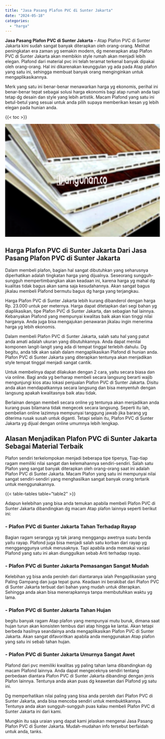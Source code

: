 ```yaml
---
title: "Jasa Pasang Plafon PVC di Sunter Jakarta"
date: "2024-05-18"
categories: 
  - "harga"
---
```


**Jasa Pasang Plafon PVC di Sunter Jakarta** – Atap Plafon PVC di Sunter Jakarta kini sudah sangat banyak diterapkan oleh orang-orang. Melihat peningkatan era zaman yg semakin modern, dg menerapkan atap Plafon PVC di Sunter Jakarta akan membikin style rumah akan menjadi lebih elegan. Plafond dari material pvc ini telah teramat terkenal banyak dipakai oleh orang-orang. Hal ini dikarenakan keunggulan yg ada pada Atap plafon yang satu ini, sehingga membuat banyak orang menginginkan untuk mengaplikasikannya.

Merk yang satu ini benar-benar menawarkan harga yg ekonomis, perihal ini benar-benar tepat sebagai solusi harga ekonomis bagi atap rumah anda tapi tetap dg desain dan style yang lebih artistik. Macam Plafond yang satu ini betul-betul yang sesuai untuk anda pilih supaya memberikan kesan yg lebih elegan pada hunian anda.

{{< toc >}}

![Jasa Pasang Plafon PVC di Sunter Jakarta](/images/flafond-pvc-murah12.png)

## Harga Plafon PVC di Sunter Jakarta Dari Jasa Pasang Plafon PVC di Sunter Jakarta

Dalam membeli plafon, bagian hal sangat dibutuhkan yang seharusnya diperhatikan adalah tingkatan harga yang dijualnya. Seseorang sungguh-sungguh mempertimbangkan akan keadaan ini, karena harga yg mahal dg kualitas tidak bagus akan sama saja kesudahannya. Akan sangat bagus jikalau membeli Plafond bermutu bagus dg harga yang terjangkau.

Harga Plafon PVC di Sunter Jakarta lebih kurang dibanderol dengan harga Rp. 23.000 untuk per meternya. Harga dapat ditetapkan dari segi bahan yg diaplikasikan, tipe Plafon PVC di Sunter Jakarta, dan sebagian hal lainnya. Kebanyakan Plafond yang mempunyai kwalitas baik akan kian tinggi nilai harganya. Anda juga bisa mengajukan penawaran jikalau ingin menerima harga yg lebih ekonomis.

Dalam membeli Plafon PVC di Sunter Jakarta, salah satu hal yang patut anda amati adalah ukuran yang dibutuhkannya. Anda dapat menilai komponen langit-langit yang ada di tempat tinggal terlebih dahulu. Dg begitu, anda tdk akan salah dalam mengaplikasikan Plafond di hunian anda. Plafon PVC di Sunter Jakarta yang diterapkan tentunya akan menjadikan style tempat tinggal menjadi sangat cantik.

Untuk membelinya dapat dilakukan dengan 2 cara, yaitu secara biasa dan via online. Bagi anda yg berharap membeli secara langsung berarti wajib mengunjungi kios atau lokasi penjualan Plafon PVC di Sunter Jakarta. Disitu anda akan mendapatkannya secara langsung dan bisa menyentuh dengan langsung apakah kwalitasnya baik atau tidak.

Berlainan dengan membeli secara online yg tentunya akan menjadikan anda kurang puas bilamana tidak mengecek secara langsung. Seperti itu lah, pembelian online lazimnya mempunyai tanggung jawab jika barang yg diterima rusak susah untuk diganti. Tetapi selain itu, Plafon PVC di Sunter Jakarta yg dijual dengan online umumnya lebih lengkap.

## Alasan Menjadikan Plafon PVC di Sunter Jakarta Sebagai Material Terbaik

Plafon sendiri terkelompokan menjadi beberapa tipe tipenya, Tiap-tiap ragam memiliki nilai sangat dan kelemahannya sendiri-sendiri. Salah satu Plafon yang sangat banyak diterapkan oleh orang-orang saat ini adalah Plafon PVC di Sunter Jakarta. Macam Plafon yang satu ini mempunyai nilai sangat sendiri-sendiri yang menghasilkan sangat banyak orang tertarik untuk menggunakannya.

{{< table-tables table="table2" >}}

Adapun kelebihan yang bisa anda temukan apabila membeli Plafon PVC di Sunter Jakarta dibandingkan dg macam Atap plafon lainnya seperti berikut ini:

### \- Plafon PVC di Sunter Jakarta Tahan Terhadap Rayap

Bagian ragam serangga yg tak jarang menggangu awetnya suatu benda yaitu rayap. Plafond juga bisa menjadi salah satu korban dari rayap yg mengganggunya untuk merusaknya. Tapi apabila anda memakai variasi Plafond yang satu ini akan diunggulkan sebab Anti terhadap rayap.

### \- Plafon PVC di Sunter Jakarta Pemasangan Sangat Mudah

Kelebihan yg bisa anda peroleh dari diantaranya ialah Pengaplikasian yang Paling Gampang dan juga tepat guna. Keadaan ini berakibat dari Plafon PVC di Sunter Jakarta terbuat dari bahan yang mudah untuk diterapkan. Sehingga anda akan bisa menerapkannya tanpa membutuhkan waktu yg lama.

### \- Plafon PVC di Sunter Jakarta Tahan Hujan

begitu banyak ragam Atap plafon yang mempunyai mutu buruk, dimana saat hujan turun akan konsisten tembus dari atap hingga ke lantai. Akan tetapi berbeda hasilnya seandainya anda mengaplikasikan Plafon PVC di Sunter Jakarta. Akan sangat difavoritkan apabila anda menggunakan Atap plafon yang satu ini sebab tahan hujan.

### \- Plafon PVC di Sunter Jakarta Umurnya Sangat Awet

Plafond dari pvc memiliki kwalitas yg paling tahan lama dibandingkan dg macam Plafond lainnya. Anda dapat mengeceknya sendiri tentang perbedaan diantara Plafon PVC di Sunter Jakarta dibandingi dengan jenis Plafon lainnya. Tentunya anda akan puas dg keawetan dari Plafond yg satu ini.

Dg memperhatikan nilai paling yang bisa anda peroleh dari Plafon PVC di Sunter Jakarta, anda bisa mencoba sendiri untuk membuktikannya. Tentunya anda akan sungguh-sungguh puas kalau membeli Plafon PVC di Sunter Jakarta ini dari kami.

Mungkin itu saja uraian yang dapat kami jelaskan mengenai Jasa Pasang Plafon PVC di Sunter Jakarta. Mudah-mudahan info tersebut berfaidah untuk anda, tanks.
